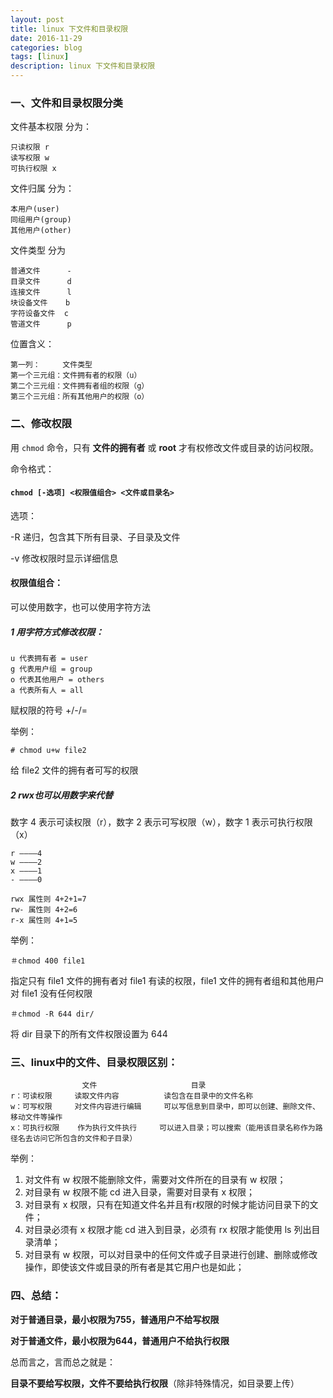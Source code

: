 ```yaml
---
layout: post
title: linux 下文件和目录权限
date: 2016-11-29
categories: blog
tags: [linux]
description: linux 下文件和目录权限
---
```


### 一、文件和目录权限分类

文件基本权限 分为： 

    只读权限 r
    读写权限 w
    可执行权限 x

文件归属 分为：

    本用户(user)
    同组用户(group)
    其他用户(other)

文件类型 分为

    普通文件      -
    目录文件      d
    连接文件      l 
    块设备文件    b
    字符设备文件  c 
    管道文件      p

位置含义：

    第一列：     文件类型
    第一个三元组：文件拥有者的权限（u）
    第二个三元组：文件拥有者组的权限（g）
    第三个三元组：所有其他用户的权限（o）

### 二、修改权限

用 `chmod` 命令，只有 **文件的拥有者** 或 **root** 才有权修改文件或目录的访问权限。

命令格式：

#### `chmod [-选项] <权限值组合> <文件或目录名>`

选项：

-R 递归，包含其下所有目录、子目录及文件

-v 修改权限时显示详细信息

#### 权限值组合：

可以使用数字，也可以使用字符方法

##### 1 用字符方式修改权限：

    u 代表拥有者 = user
    g 代表用户组 = group
    o 代表其他用户 = others
    a 代表所有人 = all

赋权限的符号  +/-/=

举例：

`# chmod u+w file2`

给 file2 文件的拥有者可写的权限

##### 2 rwx也可以用数字来代替

数字 4 表示可读权限（r），数字 2 表示可写权限（w），数字 1 表示可执行权限（x）

    r ————4
    w ———–2
    x ————1
    - ————0

    rwx 属性则 4+2+1=7
    rw- 属性则 4+2=6
    r-x 属性则 4+1=5

举例：

`＃chmod 400 file1`

指定只有 file1 文件的拥有者对 file1 有读的权限，file1 文件的拥有者组和其他用户对 file1 没有任何权限

`＃chmod -R 644 dir/`

将 dir 目录下的所有文件权限设置为 644

### 三、linux中的文件、目录权限区别：

                    文件                     目录
    r：可读权限     读取文件内容          读包含在目录中的文件名称
    w：可写权限     对文件内容进行编辑     可以写信息到目录中，即可以创建、删除文件、移动文件等操作
    x：可执行权限    作为执行文件执行     可以进入目录；可以搜索（能用该目录名称作为路径名去访问它所包含的文件和子目录）

举例：

1. 对文件有 w 权限不能删除文件，需要对文件所在的目录有 w 权限；
2. 对目录有 w 权限不能 cd 进入目录，需要对目录有 x 权限；
3. 对目录有 x 权限，只有在知道文件名并且有r权限的时候才能访问目录下的文件；
4. 对目录必须有 x 权限才能 cd 进入到目录，必须有 rx 权限才能使用 ls 列出目录清单；
5. 对目录有 w 权限，可以对目录中的任何文件或子目录进行创建、删除或修改操作，即使该文件或目录的所有者是其它用户也是如此；

### 四、总结：

**对于普通目录，最小权限为755，普通用户不给写权限**
 
**对于普通文件，最小权限为644，普通用户不给执行权限**

总而言之，言而总之就是：

**目录不要给写权限，文件不要给执行权限**（除非特殊情况，如目录要上传）